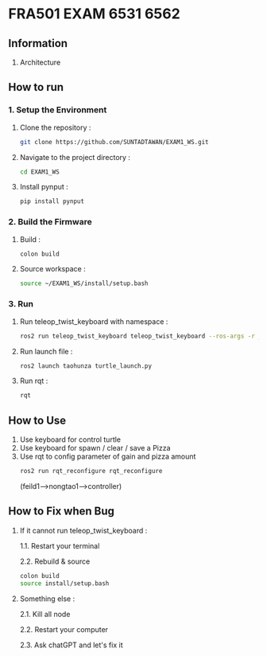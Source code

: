 # FRA501 EXAM 6531 6562

## Information
1. Architecture





## How to run

### 1. Setup the Environment
1. Clone the repository :
    ```sh
    git clone https://github.com/SUNTADTAWAN/EXAM1_WS.git
    ```
2. Navigate to the project directory :
    ```sh
    cd EXAM1_WS
    ```
3. Install pynput :
    ```sh
    pip install pynput
    ```
### 2. Build the Firmware
1. Build :
    ```sh
    colon build
    ``` 
2. Source workspace :
    ```sh
    source ~/EXAM1_WS/install/setup.bash 
    ```
### 3. Run
1. Run teleop_twist_keyboard with namespace :
    ```sh
    ros2 run teleop_twist_keyboard teleop_twist_keyboard --ros-args -r __ns:=/field1/nongtao1
    ```

2. Run launch file :
   ```sh
   ros2 launch taohunza turtle_launch.py
   ```
3. Run rqt :
   ```sh
   rqt
   ```


## How to Use

1. Use keyboard for control turtle
2. Use keyboard for spawn / clear / save a Pizza
3. Use rqt to config parameter of gain and pizza amount
   ```sh
   ros2 run rqt_reconfigure rqt_reconfigure
   ```
    (feild1-->nongtao1-->controller)

## How to Fix when Bug
1. If it cannot run teleop_twist_keyboard :
   
    1.1. Restart your terminal
   
    2.2. Rebuild & source
    ```sh
    colon build
    source install/setup.bash
    ```
2. Something else :
   
   2.1. Kill all node
   
   2.2. Restart your computer
   
   2.3. Ask chatGPT and let's fix it

   



